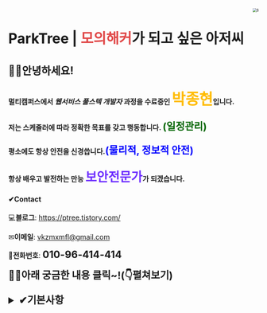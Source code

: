 <img src="C:\Users\SUN\Downloads\8.png" align="right" alt="8" style="zoom: 50%" />

# ParkTree | <span style=color:#E04646>모의해커</span>가 되고 싶은 아저씨



## 🙋‍♂️안녕하세요!

#### 멀티캠퍼스에서 *웹서비스 풀스텍 개발자*  과정을 수료중인 <span style=font-size:30px;color:#FFBC00>박종현</span>입니다. 

#### 저는 스케줄러에 따라 정확한 목표를 갖고 행동합니다. <span style=font-size:20px;color:darkgreen>(일정관리)</span>

#### 평소에도 항상 안전을 신경씁니다.<span style=font-size:20px;color:blue>(물리적, 정보적 안전)</span>

#### 항상 배우고 발전하는 만능 <span style=font-size:25px;color:#6D2DFF>보안전문가</span>가 되겠습니다.



#### ✔Contact

💻**블로그**: https://ptree.tistory.com/

✉**이메일**: vkzmxmfl@gmail.com

📱**전화번호**: <span style=font-size:20px>**010-96-414-414**</span>



<span style='font-Weight:bold; font-size:20px'>👨‍🦱아래 궁금한 내용 클릭~!(👇펼쳐보기)</span>

<details>
    <summary style='font-Weight:bold; font-size:20px'>✔기본사항</summary>
    <div style='font-weight:bold;'>
        <img src="Z:\Park\photo\Iphone6+\프로필사진\차렷자세.png" alt="차렷자세" style="position:absolute;right:2000px;zoom: 12%" /><br>
        📕 성    명 : 박 종 현(Park, Jonghyun) <br><br>
		📕 생년월일 :  (양)1989.12.24 / (음)11.27<br><br>
		📕 주    소 : 서울시 용산구 만리재로24길 3-4<br><br>
		📕 연 락 처 : 010-9641-4414<br><br>
		📕 e -mail  : vkzmxmfl@gmail.com<br><br>
		📕 입사가능일 : 채용확정 후 바로<br><br>
    </div>
</deatils>

<details>
    <summary style='font-Weight:bold; font-size:20px'>✔학력사항</summary>
    <div style='font-weight:bold;'><br>
        📙 2008.03~2011.04    영동대학교 발명특허과 졸업(3.92/4.5) 4년제<br><br>
        📙 2005.03~2007.12    배문고등학교 졸업
    </div>
</deatils>

<details>
    <summary style='font-Weight:bold; font-size:20px'>✔경력사항(신입)</summary>
    <div style='font-weight:bold;'>
        📒 2015.03.01~현재 (6년11개월)  여성의류 쇼핑몰 사장 (폐업예정)<br><br>
        📒멀티캠퍼스 웹서비스 풀스텍 과정 수료중        2021년 11월 15일 ~ 2022년 5월 2일 예정(1,000시간)<br>
		📒 21.11 ~ 22.05 (960시간) 지능형 웹서비스 풀스텍 개발자 과정<br>
		📒 21.11 ~ 22.05 (40시간) AI, MySQL, 알고리즘, 자바 등<br><br>
        📒 앞으로 다가올 미래 - 회사의 무궁한 발전과 성장을 담당
    </div>
</deatils>
<details>
    <summary style='font-Weight:bold; font-size:20px'>✔수행프로젝트</summary>
    <div style='font-weight:bold;'><br>
        📗 Full-Stack 치매 방지 문제풀이<br>
        🎈 Spring boot와 JSP, MySQL을 이용해서 만들었습니다.<br>
        Front와 Back의 구조를 깨닫고, DataBase 또한 알아야 할 점이 많다는 것을 깨달았습니다.<br>
        배포된 프로젝트는 DB서버 공부가 부족하여 HTML로 업로드 하였고, AWS DB서버도 공부할 예정입니다. <br><br>
		📗 ‘일인분(가칭)’ 웹사이트 세미프로젝트진행중.<br>
    </div>
</deatils>

[치매방지 문제풀이]<https://onedayq.cf>

<details>
    <summary style='font-Weight:bold; font-size:20px'>✔공부중인 내용(SKILLS)</summary>
    <div style='font-weight:bold;'><br>
        📘 Java, Javascript, CSS, Spring boot, JSP <br><br>
        📘 dream-hack을 통한 웹, 시스템해킹(현재 SQL Injection 부분 공부중) <br>
        🎈 개발자도구를 통한 쿠키 변경, sql 인젝션, XSS 등 공부중입니다.<br>
        🎈 디스코드, 줌 - CTF를 준비하는 팀 스터디 참여하여 주 5회 같이 공부하며 배우고 있습니다.<br><br>
		📘 인프런 - 화이트해커가 되기 위한 8가지 웹 해킹 기술.<br>
        🎈 브루트포스, 커멘드인젝션, CSRF, 파일인클루젼, CAPTCHA, XSS 등<br>
        🎈 칼리 리눅스 및 버프슈트 툴로 간단한 예제로 공부중입니다.<br><br>
    </div>
</deatils>


<details>
    <summary style='font-Weight:bold; font-size:20px'>✔외근, 출장도 문제 없는 자격증</summary>
    <div style='font-weight:bold;'><br>
        🚍 1종대형, 1종보통, 1종특수, 2종소형, 택시운전, 버스운전, 화물운전, AutoCAD 1급, 발명특허교육사<br>
    </div>
</deatils>

<details>
    <summary style='font-Weight:bold; font-size:20px'>✔마지막 한마디</summary>
    <div style='font-weight:bold;'><br>
		🌳 상처입고 부러져도 뽑히지 않는 한 계속 성장하는 나무.<br><br>
		👪 사람의 인연은 약 0.00000392557 %  로 생각보다 엄청난 확률입니다.<br><br>
		👍 페이보단 좋은 사람과 일하고 싶습니다.<br><br>
		👦 한 가정의 아버지로서 최선을 다하는 모습 보여드리겠습니다.<br><br>
		🎈 웃는 얼굴 상입니다!  *고객에게 거부감 없다!<br>
		🎈 술, 담배를 하지 않습니다! *불필요한 시간 절약!<br>
		🎈 차, 오토바이 등 모든 운전 잘합니다!  *외근 출장도 문제없다!<br>
		🎈 한 가정의 가장입니다!  *먹여 살려야 할 식구가 있다!<br>
    </div>
</deatils>



![회사를 위해, 나를 위해](C:\Users\SUN\Downloads\f.jpg)